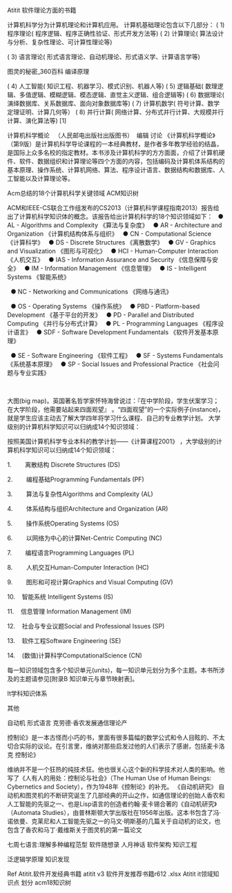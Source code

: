 Atitit 软件理论方面的书籍 


计算机科学分为计算机理论和计算机应用。 计算机基础理论包含以下几部分：
( 1) 程序理论( 程序逻辑、程序正确性验证、形式开发方法等)
( 2) 计算理论( 算法设计与分析、复杂性理论、可计算性理论等)

( 3) 语言理论( 形式语言理论、自动机理论、形式语义学、计算语言学等)

图灵的秘密_360百科
编译原理

( 4) 人工智能( 知识工程、机器学习、模式识别、机器人等)
( 5) 逻辑基础( 数理逻辑、多值逻辑、模糊逻辑、模态逻辑、直觉主义逻辑、组合逻辑等)
( 6) 数据理论( 演绎数据库、关系数据库、面向对象数据库等)
( 7) 计算机数学( 符号计算、数学定理证明、计算几何等）
( 8) 并行计算( 网络计算、分布式并行计算、大规模并行计算、演化算法等) [1] 

计算机科学概论
 
（人民邮电出版社出版图书）
 编辑 讨论
《计算机科学概论》（第9版）是计算机科学导论课程的一本经典教材，是作者多年教学经验的结晶，是国际上众多名校的指定教材。本书涉及计算机科学的方方面面，介绍了计算机硬件、软件、数据组织和计算理论等四个方面的内容，包括编码及计算机体系结构的基本原理、操作系统、计算机网络、算法、程序设计语言、数据结构和数据库、人工智能以及计算理论等。

Acm总结的18个计算机科学关键领域  ACM知识树


ACM和IEEE-CS联合工作组发布的CS2013（计算机科学课程指南2013）报告给出了计算机科学知识体的概念。该报告给出计算机科学的18个知识领域如下：
  ● AL - Algorithms and Complexity 《算法与复杂度》
  ● AR - Architecture and Organization 《计算机结构体系与组织》
  ● CN - Computational Science 《计算科学》
  ● DS - Discrete Structures 《离散数学》
  ● GV - Graphics and Visualization 《图形与可视化》
  ● HCI - Human-Computer Interaction《人机交互》
  ● IAS - Information Assurance and Security 《信息保障与安全》
  ● IM - Information Management 《信息管理》
  ● IS - Intelligent Systems 《智能系统》

  ● NC - Networking and Communications 《网络与通讯》

  ● OS - Operating Systems 《操作系统》
  ● PBD - Platform-based Development 《基于平台的开发》
  ● PD - Parallel and Distributed Computing 《并行与分布式计算》
  ● PL - Programming Languages 《程序设计语言》
  
● SDF - Software Development Fundamentals 《软件开发基本原理》

  ● SE - Software Engineering 《软件工程》
  ● SF - Systems Fundamentals 《系统基本原理》
  ● SP - Social Issues and Professional Practice 《社会问题与专业实践》

       
                              



大图(big map)。英国著名哲学家怀特海曾说过：『在中学阶段，学生伏案学习；在大学阶段，他需要站起来四面观望』 。“四面观望”的一个实际例子(instance)，就是学生应该主动去了解大学四年将学习什么课程、自己的专业教学计划。
大学级别的计算机科学知识可以归纳成14个知识领域：

按照美国计算机科学专业本科的教学计划——《计算课程2001》 ，大学级别的计算机科学知识可以归纳成14个知识领域：

1.        离散结构 Discrete Structures (DS)

2.        编程基础Programming Fundamentals (PF)

3.        算法与复杂性Algorithms and Complexity (AL)

4.        体系结构与组织Architecture and Organization (AR)

5.        操作系统Operating Systems (OS)

6.        以网络为中心的计算Net-Centric Computing (NC)

7.        编程语言Programming Languages (PL)

8.        人机交互Human-Computer Interaction (HC)

9.        图形和可视计算Graphics and Visual Computing (GV)

10.    智能系统 Intelligent Systems (IS)

11.    信息管理 Information Management (IM)

12.    社会与专业议题Social and Professional Issues (SP)

13.    软件工程Software Engineering (SE)

14.    (数值)计算科学ComputationalScience (CN)

每一知识领域包含多个知识单元(units)，每一知识单元划分为多个主题。本书所涉及的主题请参见[附录B 知识单元与章节映射表]。


It学科知识体系


其他

自动机
形式语言
克劳德·香农发展通信理论产

控制论》是一本古怪而小巧的书，里面有很多篇幅的数学公式和令人目眩的、不太切合实际的议论。在引言里，维纳对那些启发过他的人们表示了感谢，包括麦卡洛克
控制论》

维纳并不是一个狂热的纯技术狂。他也很关心这个新的科学技术对人类的影响。他写了《人有人的用处：控制论与社会》（The Human Use of Human Beings: Cybernetics and Society），作为1948年《控制论》的补充。
《自动机研究》
自动机和图灵机的不断研究诞生了几部经典的开山之作，如通信理论的创始人香农和人工智能的先驱之一、也是Lisp语言的创造者约翰·麦卡锡合著的《自动机研究》（Automata Studies），由普林斯顿大学出版社在1956年出版。这本书包含了冯·诺依曼、克莱尼和人工智能先驱之一的马文·明斯基的几篇关于自动机的论文，也包含了香农和马丁·戴维斯关于图灵机的第一篇论文


七周七语言:理解多种编程范型
软件随想录
人月神话
软件架构
知识工程

泛逻辑学原理
知识发现

Ref
Atitit.软件开发经典书籍 
atitit v3 软件开发推荐书籍r612 .xlsx
Atitit it领域知识点 划分 acm18知识树


